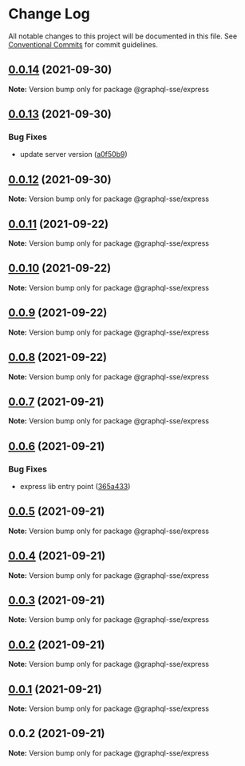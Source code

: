 # Change Log

All notable changes to this project will be documented in this file.
See [Conventional Commits](https://conventionalcommits.org) for commit guidelines.

## [0.0.14](https://github.com/faboulaws/graphql-sse/compare/@graphql-sse/express@0.0.13...@graphql-sse/express@0.0.14) (2021-09-30)

**Note:** Version bump only for package @graphql-sse/express





## [0.0.13](https://github.com/faboulaws/graphql-sse/compare/@graphql-sse/express@0.0.12...@graphql-sse/express@0.0.13) (2021-09-30)


### Bug Fixes

* update server version ([a0f50b9](https://github.com/faboulaws/graphql-sse/commit/a0f50b967abec7e456573deb05180498823e752e))





## [0.0.12](https://github.com/faboulaws/graphql-sse/compare/@graphql-sse/express@0.0.11...@graphql-sse/express@0.0.12) (2021-09-30)

**Note:** Version bump only for package @graphql-sse/express





## [0.0.11](https://github.com/faboulaws/graphql-sse/compare/@graphql-sse/express@0.0.10...@graphql-sse/express@0.0.11) (2021-09-22)

**Note:** Version bump only for package @graphql-sse/express





## [0.0.10](https://github.com/faboulaws/graphql-sse/compare/@graphql-sse/express@0.0.9...@graphql-sse/express@0.0.10) (2021-09-22)

**Note:** Version bump only for package @graphql-sse/express





## [0.0.9](https://github.com/faboulaws/graphql-sse/compare/@graphql-sse/express@0.0.8...@graphql-sse/express@0.0.9) (2021-09-22)

**Note:** Version bump only for package @graphql-sse/express





## [0.0.8](https://github.com/faboulaws/graphql-sse/compare/@graphql-sse/express@0.0.7...@graphql-sse/express@0.0.8) (2021-09-22)

**Note:** Version bump only for package @graphql-sse/express





## [0.0.7](https://github.com/faboulaws/graphql-sse/compare/@graphql-sse/express@0.0.6...@graphql-sse/express@0.0.7) (2021-09-21)

**Note:** Version bump only for package @graphql-sse/express





## [0.0.6](https://github.com/faboulaws/graphql-sse/compare/@graphql-sse/express@0.0.5...@graphql-sse/express@0.0.6) (2021-09-21)


### Bug Fixes

* express lib entry point ([365a433](https://github.com/faboulaws/graphql-sse/commit/365a433f253eb30057828e2689e81cdc1dbbab74))





## [0.0.5](https://github.com/faboulaws/graphql-sse/compare/@graphql-sse/express@0.0.4...@graphql-sse/express@0.0.5) (2021-09-21)

**Note:** Version bump only for package @graphql-sse/express





## [0.0.4](https://github.com/faboulaws/graphql-sse/compare/@graphql-sse/express@0.0.3...@graphql-sse/express@0.0.4) (2021-09-21)

**Note:** Version bump only for package @graphql-sse/express





## [0.0.3](https://github.com/faboulaws/graphql-sse/compare/@graphql-sse/express@0.0.1...@graphql-sse/express@0.0.3) (2021-09-21)

**Note:** Version bump only for package @graphql-sse/express





## [0.0.2](https://github.com/faboulaws/graphql-sse/compare/@graphql-sse/express@0.0.1...@graphql-sse/express@0.0.2) (2021-09-21)

**Note:** Version bump only for package @graphql-sse/express





## [0.0.1](https://github.com/faboulaws/graphql-sse/compare/@graphql-sse/express@0.0.2...@graphql-sse/express@0.0.1) (2021-09-21)

**Note:** Version bump only for package @graphql-sse/express





## 0.0.2 (2021-09-21)

**Note:** Version bump only for package @graphql-sse/express
